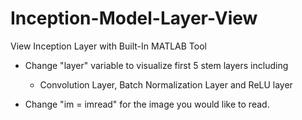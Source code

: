# Inception-Model-Layer-View
View Inception Layer with Built-In MATLAB Tool

- Change "layer" variable to visualize first 5 stem layers including 
  - Convolution Layer, Batch Normalization Layer and ReLU layer

- Change "im = imread" for the image you would like to read.
